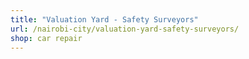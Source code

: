 ```yaml
---
title: "Valuation Yard - Safety Surveyors"
url: /nairobi-city/valuation-yard-safety-surveyors/
shop: car repair
---
```

